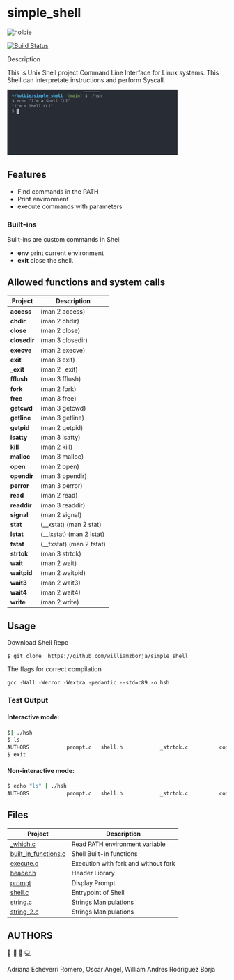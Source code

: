 # simple_shell
<img src="https://blog.holbertonschool.com/wp-content/uploads/2020/04/unnamed-2.png" alt="holbie" width="60" style="">

[![Build Status](https://travis-ci.org/joemccann/dillinger.svg?branch=master)](https://travis-ci.org/joemccann/dillinger)

Description

This is Unix Shell project Command Line Interface for Linux systems. This Shell can interpretate instructions and perform Syscall.

<img src="./img/shell.png" alt="holbie" height="150" >

## Features
- Find commands in the PATH
- Print environment
- execute commands with parameters


### Built-ins

Built-ins are custom commands in Shell
- **env** print current environment
- **exit** close the shell.

##  Allowed functions and system calls
| Project      | Description              |
| ------------ | ------------------------ |
| **access**   | (man 2 access)           |
| **chdir**    | (man 2 chdir)            |
| **close**    | (man 2 close)            |
| **closedir** | (man 3 closedir)         |
| **execve**   | (man 2 execve)           |
| **exit**     | (man 3 exit)             |
| **_exit**    | (man 2 _exit)            |
| **fflush**   | (man 3 fflush)           |
| **fork**     | (man 2 fork)             |
| **free**     | (man 3 free)             |
| **getcwd**   | (man 3 getcwd)           |
| **getline**  | (man 3 getline)          |
| **getpid**   | (man 2 getpid)           |
| **isatty**   | (man 3 isatty)           |
| **kill**     | (man 2 kill)             |
| **malloc**   | (man 3 malloc)           |
| **open**     | (man 2 open)             |
| **opendir**  | (man 3 opendir)          |
| **perror**   | (man 3 perror)           |
| **read**     | (man 2 read)             |
| **readdir**  | (man 3 readdir)          |
| **signal**   | (man 2 signal)           |
| **stat**     | (__xstat) (man 2 stat)   |
| **lstat**    | (__lxstat) (man 2 lstat) |
| **fstat**    | (__fxstat) (man 2 fstat) |
| **strtok**   | (man 3 strtok)           |
| **wait**     | (man 2 wait)             |
| **waitpid**  | (man 2 waitpid)          |
| **wait3**    | (man 2 wait3)            |
| **wait4**    | (man 2 wait4)            |
| **write**    | (man 2 write)            |

## Usage

Download Shell Repo
```
$ git clone  https://github.com/williamzborja/simple_shell
```

The flags for correct compilation
```
gcc -Wall -Werror -Wextra -pedantic --std=c89 -o hsh
```

### Test Output

#### Interactive mode:
```sh
$| ./hsh
$ ls
AUTHORS            prompt.c   shell.h            _strtok.c          command_execute.c   man_sh  README.md
$ exit
```

#### Non-interactive mode:

```sh
$ echo "ls" | ./hsh
AUTHORS            prompt.c   shell.h            _strtok.c          command_execute.c   man_sh  README.md
```


## Files
| Project                                        | Description                          |
| ---------------------------------------------- | ------------------------------------ |
| [_which.c](./_which.c)                         | Read PATH environment variable       |
| [built_in_functions.c](./built_in_functions.c) | Shell Built-in functions             |
| [execute.c](./execute.c)                       | Execution with fork and without fork |
| [header.h](./header.h)                         | Header Library                       |
| [prompt](./prompt.c)                           | Display Prompt                       |
| [shell.c](./shell.c)                           | Entrypoint of Shell                  |
| [string.c](./shell.string.c)                   | Strings Manipulations                |
| [string_2.c](./shell.string_2.c)               | Strings Manipulations                |

## AUTHORS
:woman:  :man:  :man: :computer:

Adriana Echeverri Romero, Oscar Angel, William Andres Rodriguez Borja
